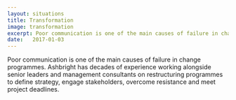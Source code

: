 ```yaml
---
layout: situations
title: Transformation
image: transformation
excerpt: Poor communication is one of the main causes of failure in change programmes. Ashbright works alongside CEOs and management consultants to ensure change programmes succeed.
date:   2017-01-03
---
```


Poor communication is one of the main causes of failure in change programmes. Ashbright has decades of experience working alongside senior leaders and management consultants on restructuring programmes to define strategy, engage stakeholders, overcome resistance and meet project deadlines.
